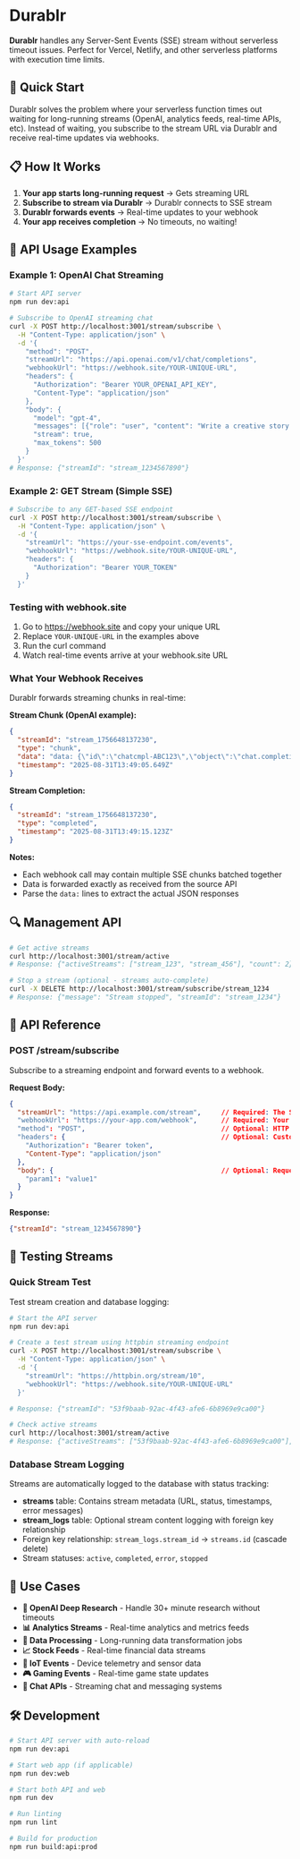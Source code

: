 # Durablr

**Durablr** handles any Server-Sent Events (SSE) stream without serverless timeout issues. Perfect for Vercel, Netlify, and other serverless platforms with execution time limits.

## 🚀 Quick Start

Durablr solves the problem where your serverless function times out waiting for long-running streams (OpenAI, analytics feeds, real-time APIs, etc). Instead of waiting, you subscribe to the stream URL via Durablr and receive real-time updates via webhooks.

## 📋 How It Works

1. **Your app starts long-running request** → Gets streaming URL
2. **Subscribe to stream via Durablr** → Durablr connects to SSE stream
3. **Durablr forwards events** → Real-time updates to your webhook
4. **Your app receives completion** → No timeouts, no waiting!

## 🔧 API Usage Examples

### Example 1: OpenAI Chat Streaming

```bash
# Start API server
npm run dev:api

# Subscribe to OpenAI streaming chat
curl -X POST http://localhost:3001/stream/subscribe \
  -H "Content-Type: application/json" \
  -d '{
    "method": "POST",
    "streamUrl": "https://api.openai.com/v1/chat/completions",
    "webhookUrl": "https://webhook.site/YOUR-UNIQUE-URL",
    "headers": {
      "Authorization": "Bearer YOUR_OPENAI_API_KEY",
      "Content-Type": "application/json"
    },
    "body": {
      "model": "gpt-4",
      "messages": [{"role": "user", "content": "Write a creative story about space exploration"}],
      "stream": true,
      "max_tokens": 500
    }
  }'
# Response: {"streamId": "stream_1234567890"}
```

### Example 2: GET Stream (Simple SSE)

```bash
# Subscribe to any GET-based SSE endpoint
curl -X POST http://localhost:3001/stream/subscribe \
  -H "Content-Type: application/json" \
  -d '{
    "streamUrl": "https://your-sse-endpoint.com/events",
    "webhookUrl": "https://webhook.site/YOUR-UNIQUE-URL",
    "headers": {
      "Authorization": "Bearer YOUR_TOKEN"
    }
  }'
```

### Testing with webhook.site

1. Go to https://webhook.site and copy your unique URL
2. Replace `YOUR-UNIQUE-URL` in the examples above
3. Run the curl command
4. Watch real-time events arrive at your webhook.site URL

### What Your Webhook Receives

Durablr forwards streaming chunks in real-time:

**Stream Chunk (OpenAI example):**
```json
{
  "streamId": "stream_1756648137230",
  "type": "chunk",
  "data": "data: {\"id\":\"chatcmpl-ABC123\",\"object\":\"chat.completion.chunk\",\"created\":1756648138,\"model\":\"gpt-4-0613\",\"choices\":[{\"index\":0,\"delta\":{\"content\":\" couldn\"},\"logprobs\":null,\"finish_reason\":null}]}\n\n",
  "timestamp": "2025-08-31T13:49:05.649Z"
}
```

**Stream Completion:**
```json
{
  "streamId": "stream_1756648137230", 
  "type": "completed",
  "timestamp": "2025-08-31T13:49:15.123Z"
}
```

**Notes:**
- Each webhook call may contain multiple SSE chunks batched together
- Data is forwarded exactly as received from the source API
- Parse the `data:` lines to extract the actual JSON responses

## 🔍 Management API

```bash
# Get active streams
curl http://localhost:3001/stream/active
# Response: {"activeStreams": ["stream_123", "stream_456"], "count": 2}

# Stop a stream (optional - streams auto-complete)
curl -X DELETE http://localhost:3001/stream/subscribe/stream_1234
# Response: {"message": "Stream stopped", "streamId": "stream_1234"}
```

## 📖 API Reference

### POST /stream/subscribe

Subscribe to a streaming endpoint and forward events to a webhook.

**Request Body:**
```json
{
  "streamUrl": "https://api.example.com/stream",     // Required: The SSE endpoint URL
  "webhookUrl": "https://your-app.com/webhook",      // Required: Your webhook URL  
  "method": "POST",                                  // Optional: HTTP method (default: GET)
  "headers": {                                       // Optional: Custom headers
    "Authorization": "Bearer token",
    "Content-Type": "application/json"
  },
  "body": {                                          // Optional: Request body (for POST/PUT)
    "param1": "value1"
  }
}
```

**Response:**
```json
{"streamId": "stream_1234567890"}
```

## 🧪 Testing Streams

### Quick Stream Test

Test stream creation and database logging:

```bash
# Start the API server
npm run dev:api

# Create a test stream using httpbin streaming endpoint
curl -X POST http://localhost:3001/stream/subscribe \
  -H "Content-Type: application/json" \
  -d '{
    "streamUrl": "https://httpbin.org/stream/10",
    "webhookUrl": "https://webhook.site/YOUR-UNIQUE-URL"
  }'

# Response: {"streamId": "53f9baab-92ac-4f43-afe6-6b8969e9ca00"}

# Check active streams
curl http://localhost:3001/stream/active
# Response: {"activeStreams": ["53f9baab-92ac-4f43-afe6-6b8969e9ca00"], "count": 1}
```

### Database Stream Logging

Streams are automatically logged to the database with status tracking:

- **streams** table: Contains stream metadata (URL, status, timestamps, error messages)
- **stream_logs** table: Optional stream content logging with foreign key relationship
- Foreign key relationship: `stream_logs.stream_id` → `streams.id` (cascade delete)
- Stream statuses: `active`, `completed`, `error`, `stopped`

## 🌟 Use Cases

- **🤖 OpenAI Deep Research** - Handle 30+ minute research without timeouts
- **📊 Analytics Streams** - Real-time analytics and metrics feeds  
- **🔄 Data Processing** - Long-running data transformation jobs
- **📈 Stock Feeds** - Real-time financial data streams
- **📡 IoT Events** - Device telemetry and sensor data
- **🎮 Gaming Events** - Real-time game state updates
- **💬 Chat APIs** - Streaming chat and messaging systems


## 🛠️ Development

```bash
# Start API server with auto-reload
npm run dev:api

# Start web app (if applicable)
npm run dev:web

# Start both API and web
npm run dev

# Run linting
npm run lint

# Build for production
npm run build:api:prod
```
